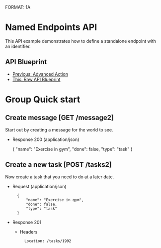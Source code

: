 FORMAT: 1A

# Named Endpoints API
This API example demonstrates how to define a standalone endpoint with an identifier.

## API Blueprint
+ [Previous: Advanced Action](12.%20Advanced%20Action.md)
+ [This: Raw API Blueprint](https://raw.github.com/apiaryio/api-blueprint/master/examples/13.%20Named%20Endpoints.md)

# Group Quick start

## Create message [GET /message2]

Start out by creating a message for the world to see.

+ Response 200 (application/json)

    {
            "name": "Exercise in gym",
            "done": false,
            "type": "task"
        }

## Create a new task [POST /tasks2]

Now create a task that you need to do at a later date.

+ Request (application/json)

        {
            "name": "Exercise in gym",
            "done": false,
            "type": "task"
        }

+ Response 201

    + Headers

            Location: /tasks/1992
